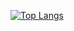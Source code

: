 [![Top Langs](https://github-readme-stats.vercel.app/api/top-langs/?username=ZerozeroAndre&layout=donut-vertical)](https://github.com/anuraghazra/github-readme-stats)
